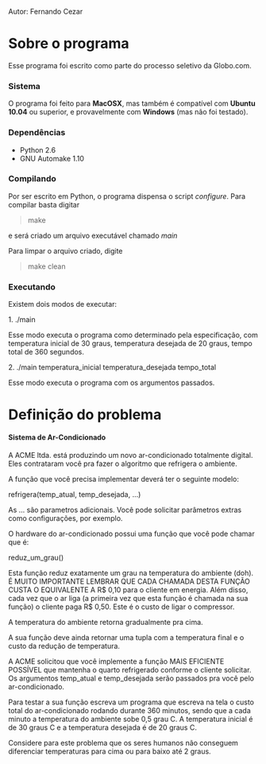 Autor: Fernando Cezar

# Sobre o programa #
Esse programa foi escrito como parte do processo seletivo da Globo.com.

### Sistema ###
O programa foi feito para **MacOSX**, mas também é compatível com **Ubuntu 10.04** ou superior, e provavelmente com **Windows** (mas não foi testado).

### Dependências ###
* Python 2.6
* GNU Automake 1.10

### Compilando ###
Por ser escrito em Python, o programa dispensa o script _configure_.
Para compilar basta digitar

>make

e será criado um arquivo executável chamado _main_

Para limpar o arquivo criado, digite

> make clean

### Executando ###
Existem dois modos de executar:

1\. ./main

Esse modo executa o programa como determinado pela especificação, com temperatura inicial de 30 graus, temperatura desejada de 20 graus, tempo total de 360 segundos.

2\. ./main temperatura\_inicial temperatura\_desejada tempo\_total

Esse modo executa o programa com os argumentos passados.

# Definição do problema #

#### Sistema de Ar-Condicionado ####

A ACME ltda. está produzindo um novo ar-condicionado totalmente
digital. Eles contrataram você pra fazer o algoritmo que refrigera o
ambiente.

A função que você precisa implementar deverá ter o seguinte modelo:

refrigera(temp\_atual, temp\_desejada, ...)

As ... são parametros adicionais. Você pode solicitar parâmetros
extras como configurações, por exemplo.

O hardware do ar-condicionado possui uma função que você pode chamar que é:

reduz\_um\_grau()

Esta função reduz exatamente um grau na temperatura do ambiente (doh).
É MUITO IMPORTANTE LEMBRAR QUE CADA CHAMADA DESTA FUNÇÃO CUSTA O
EQUIVALENTE A R$ 0,10 para o cliente em energia. Além disso, cada vez
que o ar liga (a primeira vez que esta função é chamada na sua função)
o cliente paga R$ 0,50. Este é o custo de ligar o compressor.

A temperatura do ambiente retorna gradualmente pra cima.

A sua função deve ainda retornar uma tupla com a temperatura final e o
custo da redução de temperatura.

A ACME solicitou que você implemente a função MAIS EFICIENTE POSSÍVEL
que mantenha o quarto refrigerado conforme o cliente solicitar. Os
argumentos temp_atual e temp_desejada serão passados pra você pelo
ar-condicionado.

Para testar a sua função escreva um programa que escreva na tela o
custo total do ar-condicionado rodando durante 360 minutos, sendo que
a cada minuto a temperatura do ambiente sobe 0,5 grau C. A temperatura
inicial é de 30 graus C e a temperatura desejada é de 20 graus C.

Considere para este problema que os seres humanos não conseguem diferenciar temperaturas para cima ou para baixo até 2 graus.
